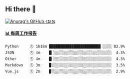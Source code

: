 ## Hi there 👋

[![Anurag's GitHub stats](https://github-readme-stats-orilights.vercel.app/api?username=orilights)](https://github.com/anuraghazra/github-readme-stats)

<!--
**OriLight152/OriLight152** is a ✨ _special_ ✨ repository because its `README.md` (this file) appears on your GitHub profile.

Here are some ideas to get you started:

- 🔭 I’m currently working on ...
- 🌱 I’m currently learning ...
- 👯 I’m looking to collaborate on ...
- 🤔 I’m looking for help with ...
- 💬 Ask me about ...
- 📫 How to reach me: ...
- 😄 Pronouns: ...
- ⚡ Fun fact: ...
-->

<!-- waka-box start -->
#### <a href="https://gist.github.com/92c8d5b388768c10efcba86e82b7c4fb" target="_blank">📊 每周工作报告</a>
```text
Python     🕓 1h18m ███████████████████████▏░░░░ 82.9%
JSON       🕓 4m    █▏░░░░░░░░░░░░░░░░░░░░░░░░░░  4.3%
Other      🕓 4m    █▏░░░░░░░░░░░░░░░░░░░░░░░░░░  4.3%
Markdown   🕓 3m    ▉░░░░░░░░░░░░░░░░░░░░░░░░░░░  3.5%
Vue.js     🕓 2m    ▊░░░░░░░░░░░░░░░░░░░░░░░░░░░  2.9%
```
<!-- Powered by https://github.com/journey-ad/waka-box-go . -->
<!-- waka-box end -->
